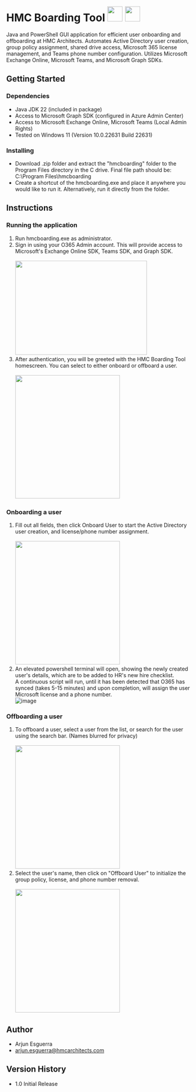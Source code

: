 # HMC Boarding Tool <img src="https://github.com/arjun-esguerra/HMC-Boarding-Tool/assets/169405197/1fad981b-2633-418e-ab35-ba8581fab116" height="40" width="40"> <img src="https://github.com/arjun-esguerra/HMC-Boarding-Tool/assets/169405197/3e05f810-7608-447a-8460-4fb66aa862b8" height="40" width="40">


Java and PowerShell GUI application for efficient user onboarding and offboarding at HMC Architects. Automates Active Directory user creation, group policy assignment, shared drive access, Microsoft 365 license management, and Teams phone number configuration. Utilizes Microsoft Exchange Online, Microsoft Teams, and Microsoft Graph SDKs.

## Getting Started

### Dependencies
* Java JDK 22 (included in package)
* Access to Microsoft Graph SDK (configured in Azure Admin Center)
* Access to Microsoft Exchange Online, Microsoft Teams (Local Admin Rights)
* Tested on Windows 11 (Version 10.0.22631 Build 22631)

### Installing

* Download .zip folder and extract the "hmcboarding" folder to the Program Files directory in the C drive. Final file path should be: <br/> C:\Program Files\hmcboarding</br>
* Create a shortcut of the hmcboarding.exe and place it anywhere you would like to run it. Alternatively, run it directly from the folder.

## Instructions

### Running the application
1. Run hmcboarding.exe as administrator.</br>
2. Sign in using your O365 Admin account. This will provide access to Microsoft's Exchange Online SDK, Teams SDK, and Graph SDK.
<br/><br/><img src="https://github.com/arjun-esguerra/HMC-Boarding-Tool/assets/169405197/9a452bc5-054f-47f1-8ade-3718c185cf76" height="250" width="350">
4. After authentication, you will be greeted with the HMC Boarding Tool homescreen. You can select to either onboard or offboard a user.
<br/><br/><img src="https://github.com/arjun-esguerra/HMC-Boarding-Tool/assets/169405197/c9389067-adbb-48c5-841c-84f77939e97f" height="328" width="278">
### Onboarding a user
1. Fill out all fields, then click Onboard User to start the Active Directory user creation, and license/phone number assignment.
<br/><br/><img src="https://github.com/arjun-esguerra/HMC-Boarding-Tool/assets/169405197/ba6e9059-c1a4-4eb2-bd23-6421abd5ad22" height="328" width="278">
2. An elevated powershell terminal will open, showing the newly created user's details, which are to be added to HR's new hire checklist.
<br/>A continuous script will run, until it has been detected that O365 has synced (takes 5-15 minutes) and upon completion, will assign the user Microsoft license and a phone number.
<br/>![image](https://github.com/arjun-esguerra/HMC-Boarding-Tool/assets/169405197/d6ec3df0-d77a-4857-9b65-798f86bf5992)<br/>
### Offboarding a user
1. To offboard a user, select a user from the list, or search for the user using the search bar. (Names blurred for privacy)
<br/><br/><img src="https://github.com/arjun-esguerra/HMC-Boarding-Tool/assets/169405197/af99b180-7721-45e9-9f6d-75c213a7a9eb" height="328" width="278">
2. Select the user's name, then click on "Offboard User" to initialize the group policy, license, and phone number removal.
<br/><br/><img src="https://github.com/arjun-esguerra/HMC-Boarding-Tool/assets/169405197/2818c724-8f0a-42bd-ab3d-70d53674759d" height="328" width="278">

## Author

* Arjun Esguerra 
* arjun.esguerra@hmcarchitects.com

## Version History

* 1.0 Initial Release

